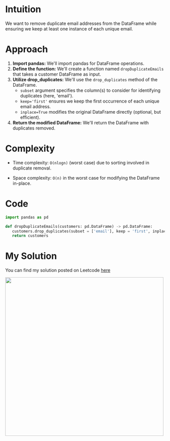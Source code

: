 # Intuition
We want to remove duplicate email addresses from the DataFrame while ensuring we keep at least one instance of each unique email.

# Approach
1. **Import pandas:** We'll import pandas for DataFrame operations.
2. **Define the function:** We'll create a function named `dropDuplicateEmails` that takes a customer DataFrame as input.
3. **Utilize drop_duplicates:** We'll use the `drop_duplicates` method of the DataFrame.
    - `subset` argument specifies the column(s) to consider for identifying duplicates (here, 'email').
    - `keep='first'` ensures we keep the first occurrence of each unique email address.
    - `inplace=True` modifies the original DataFrame directly (optional, but efficient).
4. **Return the modified DataFrame:** We'll return the DataFrame with duplicates removed.

# Complexity
- Time complexity: `O(nlogn)` (worst case) due to sorting involved in duplicate removal.

- Space complexity: `O(n)` in the worst case for modifying the DataFrame in-place.

# Code
```python
import pandas as pd

def dropDuplicateEmails(customers: pd.DataFrame) -> pd.DataFrame:
   customers.drop_duplicates(subset = ['email'], keep = 'first', inplace = True)
   return customers  
```
# My Solution

You can find my solution posted on Leetcode [here](https://leetcode.com/problems/drop-duplicate-rows/solutions/5009478/simple-solution)

<img src = "https://assets.leetcode.com/users/images/988c1916-f0fa-48b7-a5bb-9a89f7431d3f_1712863372.661613.png" width = "500">
